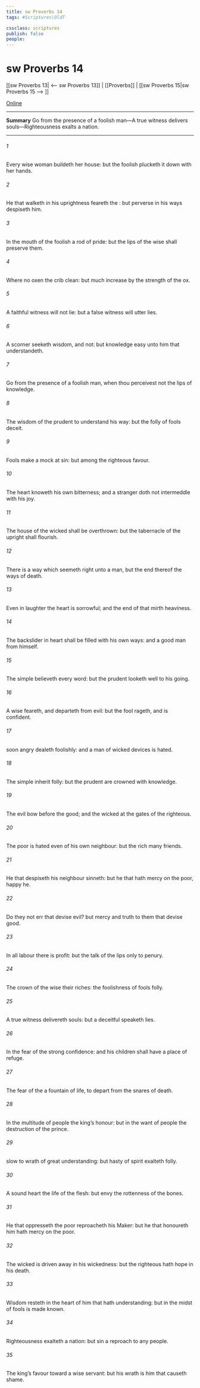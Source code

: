 ```yaml
---
title: sw Proverbs 14
tags: #Scriptures\OldT

cssclass: scriptures
publish: false
people:
---
```


# sw Proverbs 14
[[sw Proverbs 13| <-- sw Proverbs 13]] | [[Proverbs]] | [[sw Proverbs 15|sw Proverbs 15 --> ]]

[Online](https://churchofjesuschrist.org/study/scriptures/ot/prov/14?lang=eng)

---
__Summary__
Go from the presence of a foolish man—A true witness delivers souls—Righteousness exalts a nation.

---
###### 1 
Every wise woman buildeth her house: but the foolish plucketh it down with her hands.

###### 2 
He that walketh in his uprightness feareth the : but  perverse in his ways despiseth him.

###### 3 
In the mouth of the foolish  a rod of pride: but the lips of the wise shall preserve them.

###### 4 
Where no oxen  the crib  clean: but much increase  by the strength of the ox.

###### 5 
A faithful witness will not lie: but a false witness will utter lies.

###### 6 
A scorner seeketh wisdom, and  not: but knowledge  easy unto him that understandeth.

###### 7 
Go from the presence of a foolish man, when thou perceivest not  the lips of knowledge.

###### 8 
The wisdom of the prudent  to understand his way: but the folly of fools  deceit.

###### 9 
Fools make a mock at sin: but among the righteous  favour.

###### 10 
The heart knoweth his own bitterness; and a stranger doth not intermeddle with his joy.

###### 11 
The house of the wicked shall be overthrown: but the tabernacle of the upright shall flourish.

###### 12 
There is a way which seemeth right unto a man, but the end thereof  the ways of death.

###### 13 
Even in laughter the heart is sorrowful; and the end of that mirth  heaviness.

###### 14 
The backslider in heart shall be filled with his own ways: and a good man  from himself.

###### 15 
The simple believeth every word: but the prudent  looketh well to his going.

###### 16 
A wise  feareth, and departeth from evil: but the fool rageth, and is confident.

###### 17 
 soon angry dealeth foolishly: and a man of wicked devices is hated.

###### 18 
The simple inherit folly: but the prudent are crowned with knowledge.

###### 19 
The evil bow before the good; and the wicked at the gates of the righteous.

###### 20 
The poor is hated even of his own neighbour: but the rich  many friends.

###### 21 
He that despiseth his neighbour sinneth: but he that hath mercy on the poor, happy  he.

###### 22 
Do they not err that devise evil? but mercy and truth  to them that devise good.

###### 23 
In all labour there is profit: but the talk of the lips  only to penury.

###### 24 
The crown of the wise  their riches:  the foolishness of fools  folly.

###### 25 
A true witness delivereth souls: but a deceitful  speaketh lies.

###### 26 
In the fear of the   strong confidence: and his children shall have a place of refuge.

###### 27 
The fear of the   a fountain of life, to depart from the snares of death.

###### 28 
In the multitude of people  the king’s honour: but in the want of people  the destruction of the prince.

###### 29 
 slow to wrath  of great understanding: but  hasty of spirit exalteth folly.

###### 30 
A sound heart  the life of the flesh: but envy the rottenness of the bones.

###### 31 
He that oppresseth the poor reproacheth his Maker: but he that honoureth him hath mercy on the poor.

###### 32 
The wicked is driven away in his wickedness: but the righteous hath hope in his death.

###### 33 
Wisdom resteth in the heart of him that hath understanding: but  in the midst of fools is made known.

###### 34 
Righteousness exalteth a nation: but sin  a reproach to any people.

###### 35 
The king’s favour  toward a wise servant: but his wrath is  him that causeth shame.

